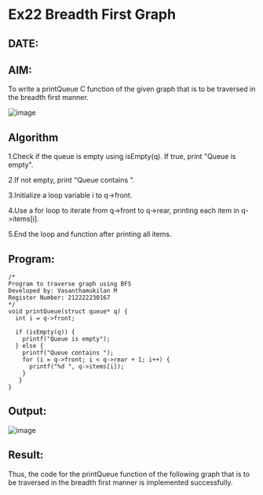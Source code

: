 # Ex22 Breadth First Graph
## DATE:
## AIM:
To write a printQueue C function of the given graph that is to be traversed in the breadth first manner.

![image](https://github.com/user-attachments/assets/f483f48c-6af0-4027-a993-01c108a50933)


## Algorithm
1.Check if the queue is empty using isEmpty(q). If true, print "Queue is empty".

2.If not empty, print "Queue contains ".

3.Initialize a loop variable i to q->front.

4.Use a for loop to iterate from q->front to q->rear, printing each item in q->items[i].

5.End the loop and function after printing all items.

## Program:
```
/*
Program to traverse graph using BFS
Developed by: Vasanthamukilan M
Register Number: 212222230167
*/
void printQueue(struct queue* q) {
  int i = q->front;
 
  if (isEmpty(q)) {
    printf("Queue is empty");
  } else { 
    printf("Queue contains ");
    for (i = q->front; i < q->rear + 1; i++) {
      printf("%d ", q->items[i]);
    }
   }
}
```

## Output:
![image](https://github.com/user-attachments/assets/ad264a47-4a8b-4a3d-95a6-0e52829cfa72)



## Result:
Thus, the code for the printQueue function of the following graph that is to be traversed in the breadth first manner is implemented successfully.
